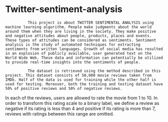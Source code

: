 # Twitter-sentiment-analysis
              This project is about TWITTER SENTIMENTAL ANALYSIS using machine learning algorithm. People make judgments about the world around them when they are living in the society. They make positive and negative attitudes about people, products, places and events. These types of attitudes can be considered as sentiments. Sentiment analysis is the study of automated techniques for extracting sentiments from written languages. Growth of social media has resulted in an explosion of publicly available, user generated text on the World Wide Web. These data and information can potentially be utilized to provide real-time insights into the sentiments of people.
              
              The dataset is retrieved using the method described in this project. This dataset consists of 50,000 movie reviews taken from IMDb. Half of the data is used for training while the other half is used for testing. Moreover, both the training and testing dataset have 50% of positive reviews and 50% of negative reviews. 
In each of the reviews, users are allowed to rate the movie from 1 to 10. In order to transform this rating scale to a binary label, we define a review as negative if its rating is less than 4 and positive if its rating is more than 7, reviews with ratings between this range are omitted.
